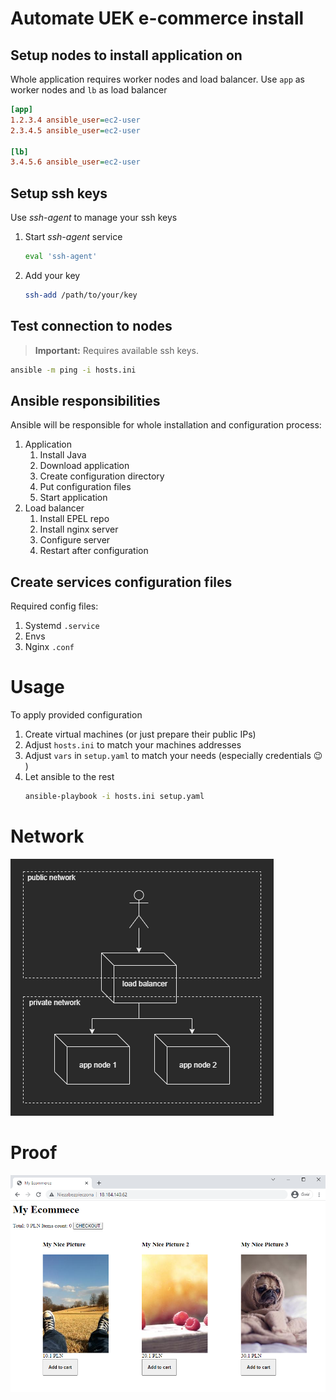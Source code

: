 # Automate UEK e-commerce install

## Setup nodes to install application on

Whole application requires worker nodes and load balancer.
Use `app` as worker nodes and `lb` as load balancer
```ini
[app]
1.2.3.4 ansible_user=ec2-user
2.3.4.5 ansible_user=ec2-user

[lb]
3.4.5.6 ansible_user=ec2-user
```


## Setup ssh keys

Use _ssh-agent_ to manage your ssh keys

1. Start _ssh-agent_ service
    ```sh
    eval 'ssh-agent'
    ```
1. Add your key
    ```sh
    ssh-add /path/to/your/key
    ```


## Test connection to nodes

> __Important:__ Requires available ssh keys. 

```bash
ansible -m ping -i hosts.ini
```


## Ansible responsibilities

Ansible will be responsible for whole installation and configuration process:
1. Application
    1. Install Java
    1. Download application
    1. Create configuration directory
    1. Put configuration files
    1. Start application
1. Load balancer
    1. Install EPEL repo
    1. Install nginx server
    1. Configure server
    1. Restart after configuration


## Create services configuration files

Required config files:
1. Systemd `.service`
1. Envs
1. Nginx `.conf`


# Usage

To apply provided configuration

1. Create virtual machines (or just prepare their public IPs)
1. Adjust `hosts.ini` to match your machines addresses
1. Adjust `vars` in `setup.yaml` to match your needs (especially credentials :wink: )
1. Let ansible to the rest
    ```sh
    ansible-playbook -i hosts.ini setup.yaml
    ```


# Network

![network_scheme](network.png "Network")


# Proof

![application_home_page](proof.png "Application home page")
